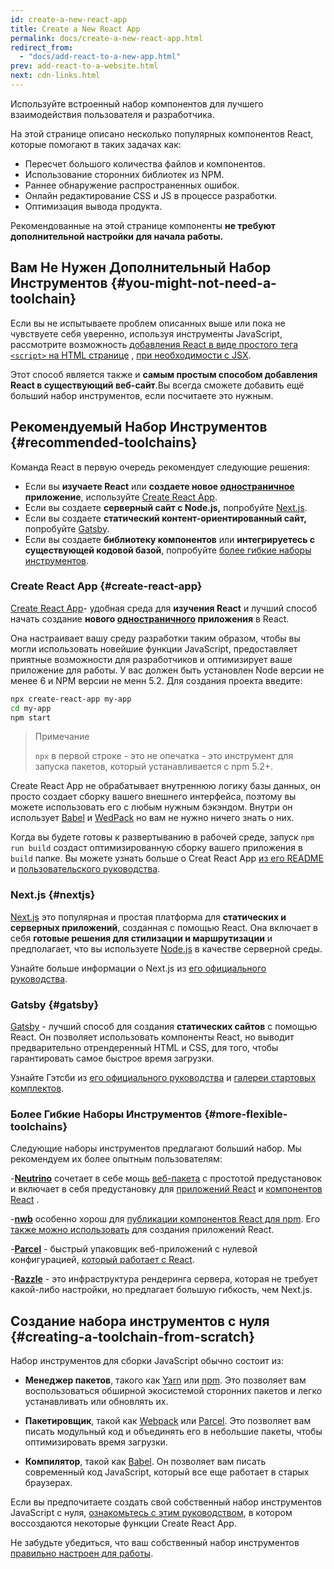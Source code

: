 ```yaml
---
id: create-a-new-react-app
title: Create a New React App
permalink: docs/create-a-new-react-app.html
redirect_from:
  - "docs/add-react-to-a-new-app.html"
prev: add-react-to-a-website.html
next: cdn-links.html
---
```


Используйте встроенный набор компонентов для лучшего взаимодействия пользователя и разработчика. 

На этой странице описано несколько популярных компонентов React, которые помогают в таких задачах как:

* Пересчет большого количества файлов и компонентов.
* Использование сторонних библиотек из NPM.
* Раннее обнаружение распространенных ошибок.
* Онлайн редактирование CSS и JS в процессе разработки.
* Оптимизация вывода продукта.

Рекомендованные на этой странице компоненты **не требуют дополнительной настройки для начала работы.**

## Вам Не Нужен Дополнительный Набор Инструментов {#you-might-not-need-a-toolchain}

Если вы не испытываете проблем описанных выше или пока не чувствуете себя уверенно, используя инструменты JavaScript, рассмотрите возможность [добавления React в виде  простого тега `<script>` на HTML странице](/docs/add-react-to-a-website.html) , [при необходимости с JSX](/docs/add-react-to-a-website.html#optional-try-react-with-jsx).

Этот способ является также и **самым простым способом добавления React в существующий веб-сайт**.Вы всегда сможете добавить ещё больший набор инструментов, если посчитаете это нужным.


## Рекомендуемый Набор Инструментов {#recommended-toolchains}

Команда React в первую очередь рекомендует следующие решения:

- Если вы **изучаете React** или **создаете новое [одностраничное](/docs/glossary.html#single-page-application) приложение**, используйте [Create React App](#create-react-app).
- Если вы создаете **серверный сайт с Node.js,** попробуйте [Next.js](#nextjs).
- Если вы создаете **статический контент-ориентированный сайт,** попробуйте [Gatsby](#gatsby).
- Если вы создаете **библиотеку компонентов** или **интегрируетесь с существующей кодовой базой**, попробуйте [более гибкие наборы инструментов](#more-flexible-toolchains).

### Create React App {#create-react-app}

[Create React App](https://github.com/facebookincubator/create-react-app)- удобная среда для **изучения React** и лучший способ начать создание **нового [одностраничного](/docs/glossary.html#single-page-application) приложения** в React.

Она настраивает вашу среду разработки таким образом, чтобы вы могли использовать новейшие функции JavaScript,  предоставляет приятные возможности  для разработчиков и оптимизирует  ваше приложение для работы. У вас должен быть установлен Node  версии не менее 6 и NPM  версии не менн 5.2. Для создания проекта введите:

```bash
npx create-react-app my-app
cd my-app
npm start
```

>Примечание
>
>`npx` в первой строке - это не опечатка - это инструмент для запуска пакетов, который устанавливается с npm 5.2+.


Create React App не обрабатывает внутреннюю логику базы данных, он просто создает  сборку вашего внешнего интерфейса, поэтому вы можете использовать его с любым нужным бэкэндом. Внутри он использует [Babel](https://babeljs.io/)  и [WedPack](https://webpack.js.org/) но вам не  нужно ничего знать о них.

Когда вы будете готовы к развертыванию в рабочей среде, запуск `npm run build` создаст оптимизированную сборку вашего приложения в `build` папке. Вы можете узнать больше о Creat React App [из его README](https://github.com/facebookincubator/create-react-app#create-react-app-) и [пользовательского руководства](https://github.com/facebookincubator/create-react-app/blob/master/packages/react-scripts/template/README.md#table-of-contents).

### Next.js {#nextjs}


[Next.js](https://nextjs.org/)  это популярная и простая  платформа для **статических и серверных приложений**, созданная с помощью React. Она включает в себя **готовые решения для стилизации и маршрутизации**  и предполагает, что вы используете [Node.js](https://nodejs.org/) в качестве серверной среды.

Узнайте больше информации о Next.js из [его официального руководства](https://nextjs.org/learn/). 

### Gatsby {#gatsby}

[Gatsby](https://www.gatsbyjs.org/) - лучший способ  для создания **статических сайтов** с помощью React. Он позволяет использовать компоненты React, но выводит предварительно отрендеренный HTML и CSS, для того, чтобы гарантировать самое быстрое время загрузки.

Узнайте Гэтсби из [его официального руководства](https://www.gatsbyjs.org/docs/) и [галереи стартовых комплектов](https://www.gatsbyjs.org/docs/gatsby-starters/).

### Более Гибкие Наборы Инструментов {#more-flexible-toolchains}                             
Следующие наборы инструментов предлагают больший набор. Мы рекомендуем их более опытным пользователям:


-**[Neutrino](https://neutrinojs.org/)** сочетает в себе мощь [веб-пакета](https://webpack.js.org/) с простотой предустановок и включает в себя предустановку для [приложений React](https://neutrinojs.org/packages/react/) и [компонентов React](https://neutrinojs.org/packages/react-components/) .

-**[nwb](https://github.com/insin/nwb)** особенно хорош для [публикации компонентов React для npm](https://github.com/insin/nwb/blob/master/docs/guides/ReactComponents.md#developing-react-components-and-libraries-with-nwb). Его [также можно использовать](https://github.com/insin/nwb/blob/master/docs/guides/ReactApps.md#developing-react-apps-with-nwb) для создания приложений React.

-**[Parcel](https://parceljs.org/)** - быстрый упаковщик веб-приложений с нулевой конфигурацией, [который работает с React](https://parceljs.org/recipes.html#react).


-**[Razzle](https://github.com/jaredpalmer/razzle)** - это инфраструктура рендеринга сервера, которая не требует какой-либо настройки, но предлагает большую гибкость, чем Next.js.


## Создание набора инструментов с нуля {#creating-a-toolchain-from-scratch}

Набор инструментов для сборки JavaScript обычно состоит из:


* **Менеджер пакетов**, такого как [Yarn](https://yarnpkg.com/) или [npm](https://www.npmjs.com/). Это позволяет вам воспользоваться обширной экосистемой сторонних пакетов и легко устанавливать или обновлять их.


* **Пакетировщик**, такой как [Webpack](https://webpack.js.org/) или [Parcel](https://parceljs.org/). Это позволяет вам писать модульный код и объединять его в небольшие пакеты, чтобы оптимизировать время загрузки.


* **Компилятор**, такой как [Babel](https://babeljs.io/). Он позволяет вам писать современный код JavaScript, который все еще работает в старых браузерах.

Если вы предпочитаете создать свой собственный набор инструментов JavaScript с нуля, [ознакомьтесь с этим руководством](https://blog.usejournal.com/creating-a-react-app-from-scratch-f3c693b84658), в котором воссоздаются некоторые функции Create React App.

Не забудьте убедиться, что ваш собственный набор инструментов [правильно настроен для работы](/docs/optimizing-performance.html#use-the-production-build).
